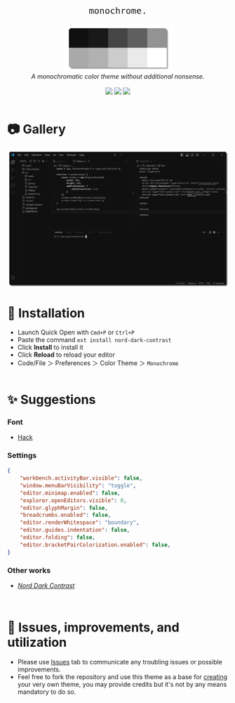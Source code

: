 <div align='center'>
    <p style="font-family: monospace, monospace; font-size: 20px;">monochrome.</p>
</div>

<div align='center'>
    <img src='assets/color-scheme.png' alt='color-scheme' width='250px'>
    <div>
    <i>A monochromatic color theme without additional nonsense.</i>
    </div>
    <br>
    <div>
    <a><img src="https://img.shields.io/visual-studio-marketplace/v/simojanhunen.monochrome-color-theme?color=101010&style=for-the-badge"/></a>
    <a><img src="https://img.shields.io/visual-studio-marketplace/i/simojanhunen.monochrome-color-theme?color=101010&style=for-the-badge"/></a>
    <a><img src="https://img.shields.io/github/license/simojanhunen/monochrome?color=101010&style=for-the-badge"/></a>
    </div>
</div>

<br>

# 📷 Gallery

![Screenshot](assets/example.png)<br>

# 🔌 Installation

- Launch Quick Open with `Cmd+P` or `Ctrl+P`
- Paste the command `ext install nord-dark-contrast`
- Click __Install__ to install it
- Click __Reload__ to reload your editor
- Code/File ＞ Preferences ＞ Color Theme ＞ `Monochrome`<br><br>

# ✨ Suggestions

### Font

- [Hack](https://sourcefoundry.org/hack/)

### Settings

```json
{
    "workbench.activityBar.visible": false,
    "window.menuBarVisibility": "toggle",
    "editor.minimap.enabled": false,
    "explorer.openEditors.visible": 0,
    "editor.glyphMargin": false,
    "breadcrumbs.enabled": false,
    "editor.renderWhitespace": "boundary",
    "editor.guides.indentation": false,
    "editor.folding": false,
    "editor.bracketPairColorization.enabled": false,
}
```

### Other works

- *[Nord Dark Contrast](https://marketplace.visualstudio.com/items?itemName=simojanhunen.nord-dark-contrast)*

<br>

# 🐛 Issues, improvements, and utilization

- Please use [Issues](https://github.com/simojanhunen/nord-dark-contrast/issues) tab to communicate any troubling issues or possible improvements.
- Feel free to fork the repository and use this theme as a base for [creating](https://code.visualstudio.com/docs/getstarted/themes#_creating-your-own-color-theme) your very own theme, you may provide credits but it's not by any means mandatory to do so.

